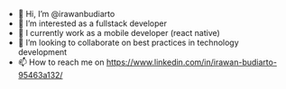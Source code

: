 - 👋 Hi, I’m @irawanbudiarto
- 👀 I’m interested as a fullstack developer
- 🌱 I currently work as a mobile developer (react native)
- 💞️ I’m looking to collaborate on best practices in technology development
- 📫 How to reach me on https://www.linkedin.com/in/irawan-budiarto-95463a132/